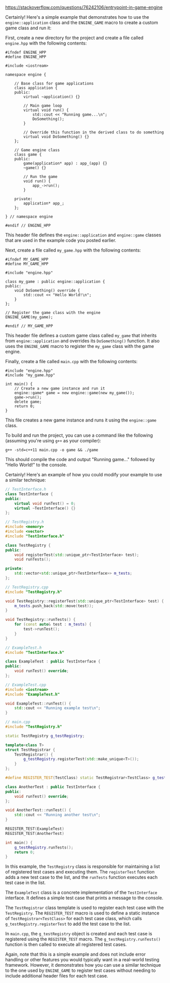 https://stackoverflow.com/questions/76242106/entrypoint-in-game-engine

Certainly! Here's a simple example that demonstrates how to use the `engine::application` class and the `ENGINE_GAME` macro to create a custom game class and run it:

First, create a new directory for the project and create a file called `engine.hpp` with the following contents:

```
#ifndef ENGINE_HPP
#define ENGINE_HPP

#include <iostream>

namespace engine {

    // Base class for game applications
    class application {
    public:
        virtual ~application() {}

        // Main game loop
        virtual void run() {
            std::cout << "Running game...\n";
            DoSomething();
        }

        // Override this function in the derived class to do something
        virtual void DoSomething() {}
    };

    // Game engine class
    class game {
    public:
        game(application* app) : app_(app) {}
        ~game() {}

        // Run the game
        void run() {
            app_->run();
        }

    private:
        application* app_;
    };

} // namespace engine

#endif // ENGINE_HPP
```

This header file defines the `engine::application` and `engine::game` classes that are used in the example code you posted earlier.

Next, create a file called `my_game.hpp` with the following contents:

```
#ifndef MY_GAME_HPP
#define MY_GAME_HPP

#include "engine.hpp"

class my_game : public engine::application {
public:
    void DoSomething() override {
        std::cout << "Hello World!\n";
    }
};

// Register the game class with the engine
ENGINE_GAME(my_game);

#endif // MY_GAME_HPP
```

This header file defines a custom game class called `my_game` that inherits from `engine::application` and overrides its `DoSomething()` function. It also uses the `ENGINE_GAME` macro to register the `my_game` class with the game engine.

Finally, create a file called `main.cpp` with the following contents:

```
#include "engine.hpp"
#include "my_game.hpp"

int main() {
    // Create a new game instance and run it
    engine::game* game = new engine::game(new my_game());
    game->run();
    delete game;
    return 0;
}
```

This file creates a new game instance and runs it using the `engine::game` class.

To build and run the project, you can use a command like the following (assuming you're using `g++` as your compiler):

```
g++ -std=c++11 main.cpp -o game && ./game
```

This should compile the code and output "Running game..." followed by "Hello World!" to the console.

Certainly! Here's an example of how you could modify your example to use a similar technique:

```cpp
// TestInterface.h
class TestInterface {
public:
    virtual void runTest() = 0;
    virtual ~TestInterface() {}
};

// TestRegistry.h
#include <memory>
#include <vector>
#include "TestInterface.h"

class TestRegistry {
public:
    void registerTest(std::unique_ptr<TestInterface> test);
    void runTests();

private:
    std::vector<std::unique_ptr<TestInterface>> m_tests;
};

// TestRegistry.cpp
#include "TestRegistry.h"

void TestRegistry::registerTest(std::unique_ptr<TestInterface> test) {
    m_tests.push_back(std::move(test));
}

void TestRegistry::runTests() {
    for (const auto& test : m_tests) {
        test->runTest();
    }
}

// ExampleTest.h
#include "TestInterface.h"

class ExampleTest : public TestInterface {
public:
    void runTest() override;
};

// ExampleTest.cpp
#include <iostream>
#include "ExampleTest.h"

void ExampleTest::runTest() {
    std::cout << "Running example test\n";
}

// main.cpp
#include "TestRegistry.h"

static TestRegistry g_testRegistry;

template<class T>
struct TestRegistrar {
    TestRegistrar() {
        g_testRegistry.registerTest(std::make_unique<T>());
    }
};

#define REGISTER_TEST(TestClass) static TestRegistrar<TestClass> g_testRegistrar##TestClass;

class AnotherTest : public TestInterface {
public:
    void runTest() override;
};

void AnotherTest::runTest() {
    std::cout << "Running another test\n";
}

REGISTER_TEST(ExampleTest)
REGISTER_TEST(AnotherTest)

int main() {
    g_testRegistry.runTests();
    return 0;
}
```

In this example, the `TestRegistry` class is responsible for maintaining a list of registered test cases and executing them. The `registerTest` function adds a new test case to the list, and the `runTests` function executes each test case in the list.

The `ExampleTest` class is a concrete implementation of the `TestInterface` interface. It defines a simple test case that prints a message to the console.

The `TestRegistrar` class template is used to register each test case with the `TestRegistry`. The `REGISTER_TEST` macro is used to define a static instance of `TestRegistrar<TestClass>` for each test case class, which calls `g_testRegistry.registerTest` to add the test case to the list.

In `main.cpp`, the `g_testRegistry` object is created and each test case is registered using the `REGISTER_TEST` macro. The `g_testRegistry.runTests()` function is then called to execute all registered test cases.

Again, note that this is a simple example and does not include error handling or other features you would typically want in a real-world testing framework. However, it demonstrates how you can use a similar technique to the one used by `ENGINE_GAME` to register test cases without needing to include additional header files for each test case.